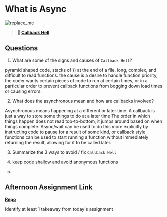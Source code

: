 # What is Async

![replace_me](https://codeworks.blob.core.windows.net/public/assets/img/illustrations/placeholder.svg)

> **📖 [Callback Hell](https://codeworksacademy.com/fs-student-guide/resources/wk4/01-Callbacks)**

## Questions

1. What are some of the signs and causes of `Callback Hell`?

pyramid shaped code, stacks of }) at the end of a file, long, complex, and difficult to read functions. the cause is a desire to handle function priority, the coder wants certain pieces of code to run at certain times, or in a particular order to prevent callback functions from bogging down load times or causing errors.

2. What does the asynchronous mean and how are callbacks involved?

Asynchronous means happening at a different or later time. A callback is just a way to store some things to do at a later time
The order in which things happen does not read top-to-bottom, it jumps around based on when things complete. Async/wait can be used to do this more explicitly by instructing code to pause for a result of some kind, or callback style functions can be used to start running a function without immediately returning the result, allowing for it to be called later.

3. Summarize the 3 ways to avoid / fix `Callback Hell`

1. keep code shallow and avoid anonymous functions
2. 

## Afternoon Assignment Link

**[Repo](https://github.com/chris-hildebrandt/trivia)**

Identify at least 1 takeaway from today's assignment
